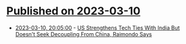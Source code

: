 # [Published on 2023-03-10](index.md)

* [2023-03-10, 20:05:00](https://news.slashdot.org/story/23/03/10/190228/us-strengthens-tech-ties-with-india-but-doesnt-seek-decoupling-from-china-raimondo-says?utm_source=rss1.0mainlinkanon&utm_medium=feed) - [US Strengthens Tech Ties With India But Doesn't Seek Decoupling From China, Raimondo Says](https://news.slashdot.org/story/23/03/10/190228/us-strengthens-tech-ties-with-india-but-doesnt-seek-decoupling-from-china-raimondo-says?utm_source=rss1.0mainlinkanon&utm_medium=feed)
